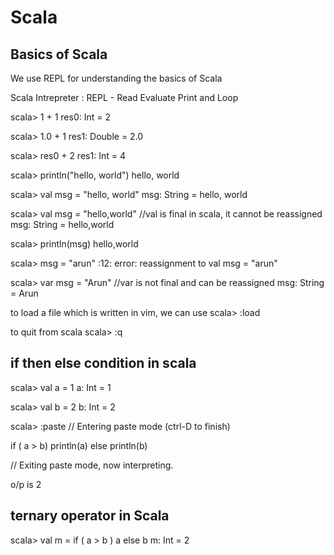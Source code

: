 # Scala

## Basics of Scala

We use REPL for understanding the basics of Scala

Scala Intrepreter : REPL - Read Evaluate Print and Loop

scala> 1 + 1
res0: Int = 2

scala> 1.0 + 1
res1: Double = 2.0

scala> res0 + 2
res1: Int = 4

scala> println("hello, world")
hello, world

scala> val msg = "hello, world"
msg: String = hello, world

scala> val msg = "hello,world"  //val is final in scala, it cannot be reassigned
msg: String = hello,world

scala> println(msg)
hello,world

scala> msg = "arun"
<console>:12: error: reassignment to val
       msg = "arun"

scala> var msg = "Arun" //var is not final and can be reassigned
msg: String = Arun


to load a file which is written in vim, we can use 
scala> :load <name of the file>

to quit from scala
scala> :q

## if then else condition in scala

scala> val a = 1
a: Int = 1

scala> val b = 2
b: Int = 2

scala> :paste
// Entering paste mode (ctrl-D to finish)

if ( a > b)
println(a)
else
println(b)

// Exiting paste mode, now interpreting.

o/p is 2

## ternary operator in Scala

scala> val m = if ( a > b ) a else b
m: Int = 2



